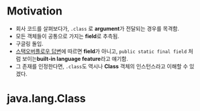 # Motivation
* 회사 코드를 살펴보다가, `.class` 로 **argument**가 전달되는 경우를 목격함.
* 모든 객체들이 공통으로 가지는 **field**로 추측됨.
* 구글링 돌입.
* [스택오버플로우 답변](http://stackoverflow.com/questions/8836635/is-class-a-method-or-field)에 따르면 **field**가 아니고, `public static final field` 처럼 보이는**built-in language feature**라고 얘기함.
* 그 존재를 인정한다면, `.class`도 역시나 **Class** 객체의 인스턴스라고 이해할 수 있겠다.

# java.lang.Class<T>

